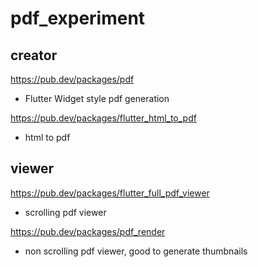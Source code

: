 # pdf_experiment

## creator
https://pub.dev/packages/pdf

- Flutter Widget style pdf generation

https://pub.dev/packages/flutter_html_to_pdf

- html to pdf

## viewer
https://pub.dev/packages/flutter_full_pdf_viewer

- scrolling pdf viewer

https://pub.dev/packages/pdf_render

- non scrolling pdf viewer, good to generate thumbnails

